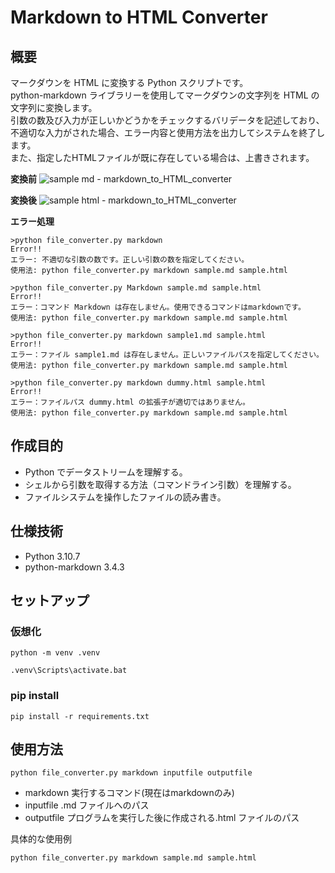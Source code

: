 # Markdown to HTML Converter

## 概要

<p>
  マークダウンを HTML に変換する Python スクリプトです。
  <br>
  python-markdown ライブラリーを使用してマークダウンの文字列を HTML の文字列に変換します。
  <br>
  引数の数及び入力が正しいかどうかをチェックするバリデータを記述しており、不適切な入力がされた場合、エラー内容と使用方法を出力してシステムを終了します。
  <br>
  また、指定したHTMLファイルが既に存在している場合は、上書きされます。
</p>

**変換前**
![sample md - markdown_to_HTML_converter](https://github.com/harutas/Markdown_to_THML_Converter/assets/96802323/e5b8ec8c-f263-4279-9928-349f36be4183)

**変換後**
![sample html - markdown_to_HTML_converter](https://github.com/harutas/Markdown_to_THML_Converter/assets/96802323/fd58dfde-244f-4fa0-b46e-0da7f9c3fc82)

**エラー処理**
```
>python file_converter.py markdown
Error!!
エラー: 不適切な引数の数です。正しい引数の数を指定してください。
使用法: python file_converter.py markdown sample.md sample.html

>python file_converter.py Markdown sample.md sample.html
Error!!
エラー：コマンド Markdown は存在しません。使用できるコマンドはmarkdownです。
使用法: python file_converter.py markdown sample.md sample.html

>python file_converter.py markdown sample1.md sample.html
Error!!
エラー：ファイル sample1.md は存在しません。正しいファイルパスを指定してください。
使用法: python file_converter.py markdown sample.md sample.html

>python file_converter.py markdown dummy.html sample.html
Error!!
エラー：ファイルパス dummy.html の拡張子が適切ではありません。
使用法: python file_converter.py markdown sample.md sample.html
```
## 作成目的

- Python でデータストリームを理解する。
- シェルから引数を取得する方法（コマンドライン引数）を理解する。
- ファイルシステムを操作したファイルの読み書き。

## 仕様技術

- Python 3.10.7
- python-markdown 3.4.3

## セットアップ

### 仮想化
```shell
python -m venv .venv
```

```shell
.venv\Scripts\activate.bat
```

### pip install
```shell
pip install -r requirements.txt
```

## 使用方法
```shell
python file_converter.py markdown inputfile outputfile
```

- markdown 実行するコマンド(現在はmarkdownのみ)
- inputfile .md ファイルへのパス
- outputfile プログラムを実行した後に作成される.html ファイルのパス

具体的な使用例
```shell
python file_converter.py markdown sample.md sample.html
```
